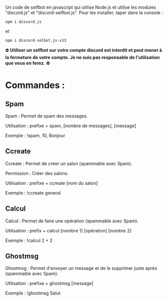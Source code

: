 Un code de selfbot en javascript qui
utilise Node.js et
utilise les modules "discord.js" et "discord-selfbot.js".
Pour les installer, taper dans la console :
```
npm i discord.js
```
et
```
npm i discord-selbot.js-v13
```

⛔ **Utiliser un selfbot sur votre compte discord est interdit et peut mener à la fermeture de votre compte. Je ne suis pas responsable de l'utilisation que vous en ferez.** ⛔

# Commandes :

  ## Spam
  
  
  Spam : Permet de spam des messages.
  
  Utilisation : prefixe + spam, [nombre de messages], [message]
  
  Exemple : !spam, 10, Bonjour
  
    
  ## Ccreate

    
  Ccreate : Permet de créer un salon (spammable avec Spam).
  
  Permission : Créer des salons.
  
  Utilisation : prefixe + ccreate [nom du salon]
  
  Exemple : !ccreate general
  
    
  ## Calcul
  
  
  Calcul : Permet de faire une opération (spammable avec Spam).
  
  Utilisation : prefix + calcul [nombre 1] [opération] [nombre 2]
  
  Exemple : !calcul 2 + 2
  
    
  ##  Ghostmsg
  
  Ghostmsg : Permet d'envoyer un message et de le supprimer juste après (spammable avec Spam).
  
  Utilisation : prefixe + ghostmsg [message]
  
  Exemple : !ghostmsg Salut
